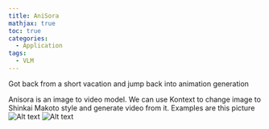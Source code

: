 ```yaml
---
title: AniSora
mathjax: true
toc: true
categories:
  - Application
tags:
  - VLM
---
```

Got back from a short vacation and jump back into animation generation

Anisora is an image to video model. We can use Kontext to change image to Shinkai Makoto style and generate video from it.
Examples are this picture 
![Alt text](/code23/assets/images/2025/25-07-25-anisora_files/image.jpg)
![Alt text](/code23/assets/images/2025/25-07-25-anisora_files/shinkai.png)
